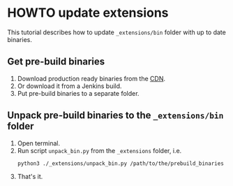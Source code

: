# HOWTO update extensions

This tutorial describes how to update `_extensions/bin` folder with up to date binaries.

## Get pre-build binaries

1. Download production ready binaries from the [CDN](https://cdn.virgilsecurity.com/virgil-crypto-c/php).
2. Or download it from a Jenkins build.
3. Put pre-build binaries to a separate folder.

## Unpack pre-build binaries to the `_extensions/bin` folder

1. Open terminal.
2. Run script `unpack_bin.py` from the `_extensions` folder, i.e.
    ```sh
    python3 ./_extensions/unpack_bin.py /path/to/the/prebuild_binaries
    ```
3. That's it.
